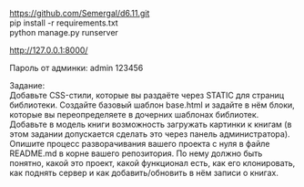 


https://github.com/Semergal/d6.11.git<br>
pip install -r requirements.txt<br>
python manage.py runserver<br>


http://127.0.0.1:8000/<br>

Пароль от админки:
admin
123456

Задание:<br>
Добавьте CSS-стили, которые вы раздаёте через STATIC для страниц библиотеки.
Создайте базовый шаблон base.html и задайте в нём блоки, которые вы переопределяете в дочерних шаблонах библиотек.
Добавьте в модель книги возможность загружать картинки к книгам (в этом задании допускается сделать это через панель администратора).
Опишите процесс разворачивания вашего проекта с нуля в файле README.md в корне вашего репозитория. По нему должно быть понятно, какой это проект, какой функционал есть, как его клонировать, как поднять сервер и как добавить/обновить в нём записи о книгах.
